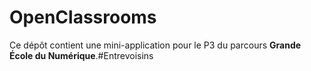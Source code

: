 # OpenClassrooms

Ce dépôt contient une mini-application pour le P3 du parcours **Grande École du Numérique**.#Entrevoisins
